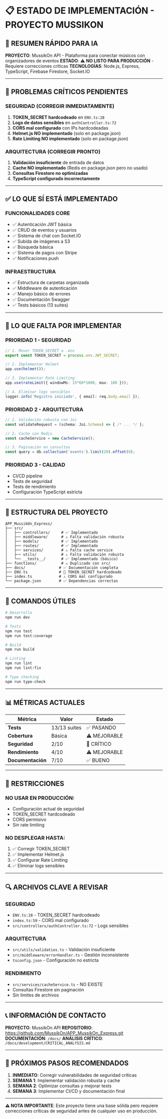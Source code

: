 # 📋 ESTADO DE IMPLEMENTACIÓN - PROYECTO MUSSIKON

## 🎯 RESUMEN RÁPIDO PARA IA

**PROYECTO**: MussikOn API - Plataforma para conectar músicos con organizadores de eventos
**ESTADO**: ⚠️ **NO LISTO PARA PRODUCCIÓN** - Requiere correcciones críticas
**TECNOLOGÍAS**: Node.js, Express, TypeScript, Firebase Firestore, Socket.IO

---

## 🚨 PROBLEMAS CRÍTICOS PENDIENTES

### **SEGURIDAD (CORREGIR INMEDIATAMENTE)**
1. **TOKEN_SECRET hardcodeado** en `ENV.ts:28`
2. **Logs de datos sensibles** en `authController.ts:72`
3. **CORS mal configurado** con IPs hardcodeadas
4. **Helmet.js NO implementado** (solo en package.json)
5. **Rate Limiting NO implementado** (solo en package.json)

### **ARQUITECTURA (CORREGIR PRONTO)**
1. **Validación insuficiente** de entrada de datos
2. **Cache NO implementado** (Redis en package.json pero no usado)
3. **Consultas Firestore no optimizadas**
4. **TypeScript configurado incorrectamente**

---

## ✅ LO QUE SÍ ESTÁ IMPLEMENTADO

### **FUNCIONALIDADES CORE**
- ✅ Autenticación JWT básica
- ✅ CRUD de eventos y usuarios
- ✅ Sistema de chat con Socket.IO
- ✅ Subida de imágenes a S3
- ✅ Búsqueda básica
- ✅ Sistema de pagos con Stripe
- ✅ Notificaciones push

### **INFRAESTRUCTURA**
- ✅ Estructura de carpetas organizada
- ✅ Middleware de autenticación
- ✅ Manejo básico de errores
- ✅ Documentación Swagger
- ✅ Tests básicos (13 suites)

---

## 🔧 LO QUE FALTA POR IMPLEMENTAR

### **PRIORIDAD 1 - SEGURIDAD**
```typescript
// 1. Mover TOKEN_SECRET a .env
export const TOKEN_SECRET = process.env.JWT_SECRET;

// 2. Implementar Helmet
app.use(helmet());

// 3. Implementar Rate Limiting
app.use(rateLimit({ windowMs: 15*60*1000, max: 100 }));

// 4. Eliminar logs sensibles
logger.info('Registro iniciado', { email: req.body.email });
```

### **PRIORIDAD 2 - ARQUITECTURA**
```typescript
// 1. Validación robusta con Joi
const validateRequest = (schema: Joi.Schema) => { /* ... */ };

// 2. Cache con Redis
const cacheService = new CacheService();

// 3. Paginación en consultas
const query = db.collection('events').limit(20).offset(0);
```

### **PRIORIDAD 3 - CALIDAD**
- CI/CD pipeline
- Tests de seguridad
- Tests de rendimiento
- Configuración TypeScript estricta

---

## 📁 ESTRUCTURA DEL PROYECTO

```
APP_MussikOn_Express/
├── src/
│   ├── controllers/     # ✅ Implementado
│   ├── middleware/      # ⚠️ Falta validación robusta
│   ├── models/          # ✅ Implementado
│   ├── routes/          # ✅ Implementado
│   ├── services/        # ⚠️ Falta cache service
│   ├── utils/           # ⚠️ Falta validación robusta
│   └── __tests__/       # ✅ Implementado (básico)
├── functions/           # ⚠️ Duplicado con src/
├── docs/               # ✅ Documentación completa
├── ENV.ts              # 🔴 TOKEN_SECRET hardcodeado
├── index.ts            # ⚠️ CORS mal configurado
└── package.json        # ✅ Dependencias correctas
```

---

## 🎯 COMANDOS ÚTILES

```bash
# Desarrollo
npm run dev

# Tests
npm run test
npm run test:coverage

# Build
npm run build

# Linting
npm run lint
npm run lint:fix

# Type checking
npm run type-check
```

---

## 📊 MÉTRICAS ACTUALES

| Métrica | Valor | Estado |
|---------|-------|--------|
| **Tests** | 13/13 suites | ✅ PASANDO |
| **Cobertura** | Básica | ⚠️ MEJORABLE |
| **Seguridad** | 2/10 | 🔴 CRÍTICO |
| **Rendimiento** | 4/10 | ⚠️ MEJORABLE |
| **Documentación** | 7/10 | ✅ BUENO |

---

## 🚫 RESTRICCIONES

### **NO USAR EN PRODUCCIÓN**:
- Configuración actual de seguridad
- TOKEN_SECRET hardcodeado
- CORS permisivo
- Sin rate limiting

### **NO DESPLEGAR HASTA**:
1. ✅ Corregir TOKEN_SECRET
2. ✅ Implementar Helmet.js
3. ✅ Configurar Rate Limiting
4. ✅ Eliminar logs sensibles

---

## 🔍 ARCHIVOS CLAVE A REVISAR

### **SEGURIDAD**
- `ENV.ts:28` - TOKEN_SECRET hardcodeado
- `index.ts:59` - CORS mal configurado
- `src/controllers/authController.ts:72` - Logs sensibles

### **ARQUITECTURA**
- `src/utils/validatios.ts` - Validación insuficiente
- `src/middleware/errorHandler.ts` - Gestión inconsistente
- `tsconfig.json` - Configuración no estricta

### **RENDIMIENTO**
- `src/services/cacheService.ts` - NO EXISTE
- Consultas Firestore sin paginación
- Sin límites de archivos

---

## 📞 INFORMACIÓN DE CONTACTO

**PROYECTO**: MussikOn API
**REPOSITORIO**: https://github.com/MussikOn/APP_MussikOn_Express.git
**DOCUMENTACIÓN**: `/docs/`
**ANÁLISIS CRÍTICO**: `/docs/development/CRITICAL_ANALYSIS.md`

---

## 🎯 PRÓXIMOS PASOS RECOMENDADOS

1. **INMEDIATO**: Corregir vulnerabilidades de seguridad críticas
2. **SEMANA 1**: Implementar validación robusta y cache
3. **SEMANA 2**: Optimizar consultas y mejorar tests
4. **SEMANA 3**: Implementar CI/CD y documentación final

---

**⚠️ NOTA IMPORTANTE**: Este proyecto tiene una base sólida pero requiere correcciones críticas de seguridad antes de cualquier uso en producción. 
